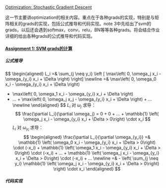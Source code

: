 [Optimization: Stochastic Gradient Descent](http://cs231n.github.io/optimization-1/)

这一节主要讲optimization的相关内容。重点在于各种grads的实现，特别是与矩阵相关的grads的实现，包括公式推导和代码实现。note 3中先给出了svm的grads，以后还会遇到softmax，conv，relu，BN等等各种grads。将会结合作业详细的给出各种grads的公式推导和代码实现。

#### [Assignment 1: SVM grads的计算](https://github.com/FortiLeiZhang/cs231n/blob/master/code/cs231n/assignment1/svm.ipynb)

##### 公式推导
$$
\begin{aligned}
L_i =& \sum_{j \neq y_i} \left [ \max\left( 0, \omega_j x_i - \omega_{y_i} x_i + \Delta \right)  \right] \newline
=& \max\left( 0, \omega_0 x_i - \omega_{y_i} x_i + \Delta \right)
   + \max\left( 0, \omega_1 x_i - \omega_{y_i} x_i + \Delta \right)
   + ... + \max\left( 0, \omega_j x_j - \omega_{y_i} x_i + \Delta \right) + ... \newline
\end{aligned}
$$
$L_i$ 对 $\omega_j$ 求导：
$$
\frac{\partial L_i}{\partial \omega_j} = 0 + 0 + ... +
 \mathbb{1} \left( \omega_j x_i - \omega_{y_i} x_i + \Delta > 0\right) \cdot x_i
$$
$L_i$ 对 $\omega_{y_i}$ 求导：
$$
\begin{aligned}
\frac{\partial L_i}{\partial \omega_{y_i}} =&
\mathbb{1} \left( \omega_0 x_i - \omega_{y_i} x_i + \Delta > 0\right) \cdot (-x_i) +
 \mathbb{1} \left( \omega_1 x_i - \omega_{y_i} x_i + \Delta > 0\right) \cdot (-x_i) + ... + \mathbb{1} \left( \omega_j x_i - \omega_{y_i} x_i + \Delta > 0\right) \cdot (-x_i) + ... \newline
 =& - \left(  \sum_{j \neq y_i}  \mathbb{1} \left( \omega_j x_i - \omega_{y_i} x_i + \Delta > 0\right) \right) \cdot x_i
 \end{aligned}
$$

##### 代码实现
